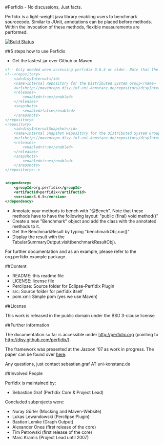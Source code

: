 #Perfidix - No discussions, Just facts.

Perfidix is a light-weight java library enabling users to benchmark sourcecode.
Similar to JUnit, annotations can be placed before methods.
Within the invocation of these methods, flexible measurements are performed.

[![Build Status](https://secure.travis-ci.org/disy/perfidix.png)](http://travis-ci.org/disy/perfidix)

##5 steps how to use Perfidix

* Get the lastest jar over Github or Maven

```xml
<!-- Only needed when accessing perfidix 3.6.4 or older. Note that the group changed within 3.6.5 from "perfidix" to "org.perfidix" -->
<!--<repository>
	<id>disyInternal</id>
	<name>Internal Repository for the Distributed System Group</name>
	<url>http://mavenrepo.disy.inf.uni-konstanz.de/repository/disyInternal</url>
	<releases>
		<enabled>true</enabled>
	</releases>
	<snapshots>
		<enabled>false</enabled>
	</snapshots>
</repository>
<repository>
	<id>disyInternalSnapshot</id>
	<name>Internal Snapshot Repository for the Distributed System Group</name>
	<url>http://mavenrepo.disy.inf.uni-konstanz.de/repository/disyInternalSnapshot</url>
	<releases>
		<enabled>true</enabled>
	</releases>
	<snapshots>
		<enabled>true</enabled>
	</snapshots>
</repository>-->


<dependency>
	<groupId>org.perfidix</groupId>
	<artifactId>perfidix</artifactId>
	<version>3.6.5</version>
</dependency>
```

* Annotate your methods to bench with "@Bench". Note that these methods have to have the following layout: "public (final) void method()" 
* Create a new "Benchmark" object and add the class with the annotated methods to it.
* Get the BenchmarkResult by typing "benchmarkObj.run()"
* Display the result with the TabularSummaryOutput.visit(benchmarkResultObj). 

For further documentation and as an example, please refer to the org.perfidix.example package.

##Content

* README:					this readme file
* LICENSE:	 				license file
* Perclipse:				Source folder for Eclipse-Perfidix Plugin
* src:						Source folder for perfidix itself
* pom.xml:					Simple pom (yes we use Maven)

##License

This work is released in the public domain under the BSD 3-clause license

##Further information

The documentation so far is accessible under http://perfidix.org (pointing to http://disy.github.com/perfidix/).

The framework was presented at the Jazoon '07 as work in progress. The paper can be found over [here](http://nbn-resolving.de/urn:nbn:de:bsz:352-opus-84446).


Any questions, just contact sebastian.graf AT uni-konstanz.de

##Involved People

Perfidix is maintained by:

* Sebastian Graf (Perfidix Core & Project Lead)

Concluded subprojects were:

* Nuray Gürler (Mocking and Maven-Website)
* Lukas Lewandowski (Perclipse Plugin)
* Bastian Lemke (Graph Output)
* Alexander Onea (first release of the core)
* Tim Petrowski (first release of the core)
* Marc Kramis (Project Lead until 2007)



